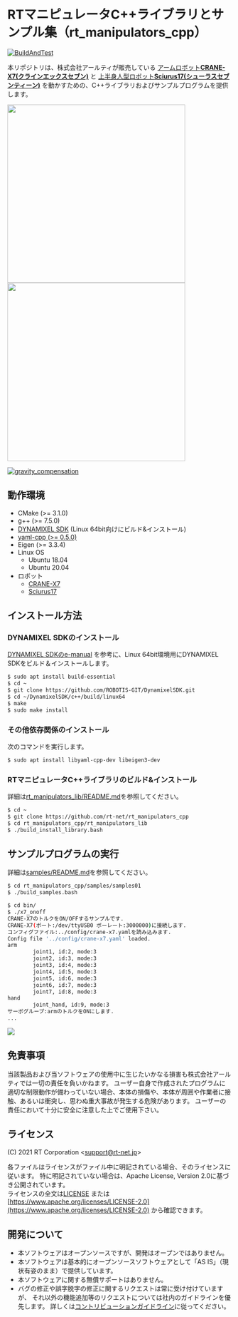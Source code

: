 # RTマニピュレータC++ライブラリとサンプル集（rt_manipulators_cpp）

[![BuildAndTest](https://github.com/rt-net/rt_manipulators_cpp/actions/workflows/build_test.yaml/badge.svg)](https://github.com/rt-net/rt_manipulators_cpp/actions/workflows/build_test.yaml)

本リポジトリは、株式会社アールティが販売している
[アームロボット**CRANE-X7(クラインエックスセブン)**](https://rt-net.jp/products/crane-x7/)
と
[上半身人型ロボット**Sciurus17(シューラスセブンティーン)**](https://rt-net.jp/products/sciurus17/)
を動かすための、C++ライブラリおよびサンプルプログラムを提供します。

[<img src=https://rt-net.github.io/images/crane-x7/CRANE-X7-500x500.png width=400px />](https://rt-net.jp/products/crane-x7/)
[<img src=https://rt-net.github.io/images/sciurus17/Sciurus17-500x500.png width=400px />](https://rt-net.jp/products/sciurus17)

[![gravity_compensation](https://rt-net.github.io/images/crane-x7/x7_s17_gravity_compensation.gif)](./samples/samples03/README.md)

## 動作環境

- CMake (>= 3.1.0)
- g++ (>= 7.5.0)
- [DYNAMIXEL SDK](https://github.com/ROBOTIS-GIT/DynamixelSDK) (Linux 64bit向けにビルド&インストール)
- [yaml-cpp (>= 0.5.0)](https://github.com/jbeder/yaml-cpp)
- Eigen (>= 3.3.4)
- Linux OS
    - Ubuntu 18.04
    - Ubuntu 20.04
- ロボット
    - [CRANE-X7](https://rt-net.jp/products/crane-x7/)
    - [Sciurus17](https://rt-net.jp/products/sciurus17/)

## インストール方法

### DYNAMIXEL SDKのインストール

[DYNAMIXEL SDKのe-manual](https://emanual.robotis.com/docs/en/software/dynamixel/dynamixel_sdk/library_setup/cpp_linux/#cpp-linux)
を参考に、Linux 64bit環境用にDYNAMIXEL SDKをビルド＆インストールします。

```sh
$ sudo apt install build-essential
$ cd ~
$ git clone https://github.com/ROBOTIS-GIT/DynamixelSDK.git
$ cd ~/DynamixelSDK/c++/build/linux64
$ make
$ sudo make install
```

### その他依存関係のインストール

次のコマンドを実行します。

```sh
$ sudo apt install libyaml-cpp-dev libeigen3-dev
```

### RTマニピュレータC++ライブラリのビルド&インストール

詳細は[rt_manipulators_lib/README.md](./rt_manipulators_lib/README.md)を参照してください。

```sh
$ cd ~
$ git clone https://github.com/rt-net/rt_manipulators_cpp
$ cd rt_manipulators_cpp/rt_manipulators_lib
$ ./build_install_library.bash
```

## サンプルプログラムの実行

詳細は[samples/README.md](./samples/README.md)を参照してください。

```sh
$ cd rt_manipulators_cpp/samples/samples01
$ ./build_samples.bash

$ cd bin/
$ ./x7_onoff
CRANE-X7のトルクをON/OFFするサンプルです.
CRANE-X7(ポート:/dev/ttyUSB0 ボーレート:3000000)に接続します.
コンフィグファイル:../config/crane-x7.yamlを読み込みます.
Config file '../config/crane-x7.yaml' loaded.
arm
        joint1, id:2, mode:3
        joint2, id:3, mode:3
        joint3, id:4, mode:3
        joint4, id:5, mode:3
        joint5, id:6, mode:3
        joint6, id:7, mode:3
        joint7, id:8, mode:3
hand
        joint_hand, id:9, mode:3
サーボグループ:armのトルクをONにします.
...
```

[![](https://img.youtube.com/vi/cA_3HU3HfcM/sddefault.jpg)](https://youtu.be/cA_3HU3HfcM)

## 免責事項

当該製品および当ソフトウェアの使用中に生じたいかなる損害も株式会社アールティでは一切の責任を負いかねます。
ユーザー自身で作成されたプログラムに適切な制限動作が備わっていない場合、本体の損傷や、本体が周囲や作業者に接触、あるいは衝突し、思わぬ重大事故が発生する危険があります。
ユーザーの責任において十分に安全に注意した上でご使用下さい。

## ライセンス

(C) 2021 RT Corporation \<support@rt-net.jp\>

各ファイルはライセンスがファイル中に明記されている場合、そのライセンスに従います。
特に明記されていない場合は、Apache License, Version 2.0に基づき公開されています。  
ライセンスの全文は[LICENSE](./LICENSE)
または[https://www.apache.org/licenses/LICENSE-2.0](https://www.apache.org/licenses/LICENSE-2.0)
から確認できます。

## 開発について

- 本ソフトウェアはオープンソースですが、開発はオープンではありません。  
- 本ソフトウェアは基本的にオープンソースソフトウェアとして「AS IS」（現状有姿のまま）で提供しています。
- 本ソフトウェアに関する無償サポートはありません。  
- バグの修正や誤字脱字の修正に関するリクエストは常に受け付けていますが、
それ以外の機能追加等のリクエストについては社内のガイドラインを優先します。
詳しくは[コントリビューションガイドライン](./CONTRIBUTING.md)に従ってください。

